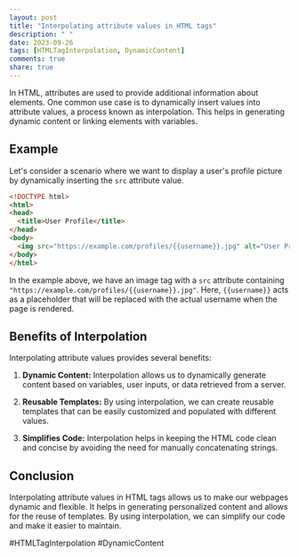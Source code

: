 ```yaml
---
layout: post
title: "Interpolating attribute values in HTML tags"
description: " "
date: 2023-09-26
tags: [HTMLTagInterpolation, DynamicContent]
comments: true
share: true
---
```


In HTML, attributes are used to provide additional information about elements. One common use case is to dynamically insert values into attribute values, a process known as interpolation. This helps in generating dynamic content or linking elements with variables.

## Example

Let's consider a scenario where we want to display a user's profile picture by dynamically inserting the `src` attribute value.

```html
<!DOCTYPE html>
<html>
<head>
  <title>User Profile</title>
</head>
<body>
  <img src="https://example.com/profiles/{{username}}.jpg" alt="User Profile Picture">
</body>
</html>
```

In the example above, we have an image tag with a `src` attribute containing `"https://example.com/profiles/{{username}}.jpg"`. Here, `{{username}}` acts as a placeholder that will be replaced with the actual username when the page is rendered.

## Benefits of Interpolation

Interpolating attribute values provides several benefits:

1. **Dynamic Content:** Interpolation allows us to dynamically generate content based on variables, user inputs, or data retrieved from a server.

2. **Reusable Templates:** By using interpolation, we can create reusable templates that can be easily customized and populated with different values.

3. **Simplifies Code:** Interpolation helps in keeping the HTML code clean and concise by avoiding the need for manually concatenating strings.

## Conclusion

Interpolating attribute values in HTML tags allows us to make our webpages dynamic and flexible. It helps in generating personalized content and allows for the reuse of templates. By using interpolation, we can simplify our code and make it easier to maintain.

#HTMLTagInterpolation #DynamicContent